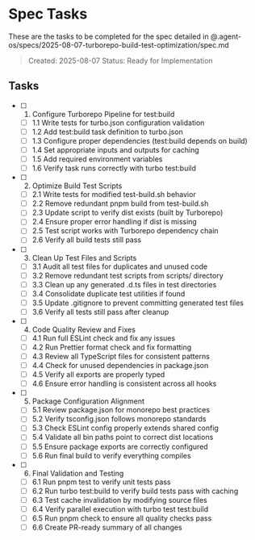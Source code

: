 # Spec Tasks

These are the tasks to be completed for the spec detailed in @.agent-os/specs/2025-08-07-turborepo-build-test-optimization/spec.md

> Created: 2025-08-07
> Status: Ready for Implementation

## Tasks

- [ ] 1. Configure Turborepo Pipeline for test:build
  - [ ] 1.1 Write tests for turbo.json configuration validation
  - [ ] 1.2 Add test:build task definition to turbo.json
  - [ ] 1.3 Configure proper dependencies (test:build depends on build)
  - [ ] 1.4 Set appropriate inputs and outputs for caching
  - [ ] 1.5 Add required environment variables
  - [ ] 1.6 Verify task runs correctly with turbo test:build

- [ ] 2. Optimize Build Test Scripts
  - [ ] 2.1 Write tests for modified test-build.sh behavior
  - [ ] 2.2 Remove redundant pnpm build from test-build.sh
  - [ ] 2.3 Update script to verify dist exists (built by Turborepo)
  - [ ] 2.4 Ensure proper error handling if dist is missing
  - [ ] 2.5 Test script works with Turborepo dependency chain
  - [ ] 2.6 Verify all build tests still pass

- [ ] 3. Clean Up Test Files and Scripts
  - [ ] 3.1 Audit all test files for duplicates and unused code
  - [ ] 3.2 Remove redundant test scripts from scripts/ directory
  - [ ] 3.3 Clean up any generated .d.ts files in test directories
  - [ ] 3.4 Consolidate duplicate test utilities if found
  - [ ] 3.5 Update .gitignore to prevent committing generated test files
  - [ ] 3.6 Verify all tests still pass after cleanup

- [ ] 4. Code Quality Review and Fixes
  - [ ] 4.1 Run full ESLint check and fix any issues
  - [ ] 4.2 Run Prettier format check and fix formatting
  - [ ] 4.3 Review all TypeScript files for consistent patterns
  - [ ] 4.4 Check for unused dependencies in package.json
  - [ ] 4.5 Verify all exports are properly typed
  - [ ] 4.6 Ensure error handling is consistent across all hooks

- [ ] 5. Package Configuration Alignment
  - [ ] 5.1 Review package.json for monorepo best practices
  - [ ] 5.2 Verify tsconfig.json follows monorepo standards
  - [ ] 5.3 Check ESLint config properly extends shared config
  - [ ] 5.4 Validate all bin paths point to correct dist locations
  - [ ] 5.5 Ensure package exports are correctly configured
  - [ ] 5.6 Run final build to verify everything compiles

- [ ] 6. Final Validation and Testing
  - [ ] 6.1 Run pnpm test to verify unit tests pass
  - [ ] 6.2 Run turbo test:build to verify build tests pass with caching
  - [ ] 6.3 Test cache invalidation by modifying source files
  - [ ] 6.4 Verify parallel execution with turbo test test:build
  - [ ] 6.5 Run pnpm check to ensure all quality checks pass
  - [ ] 6.6 Create PR-ready summary of all changes
